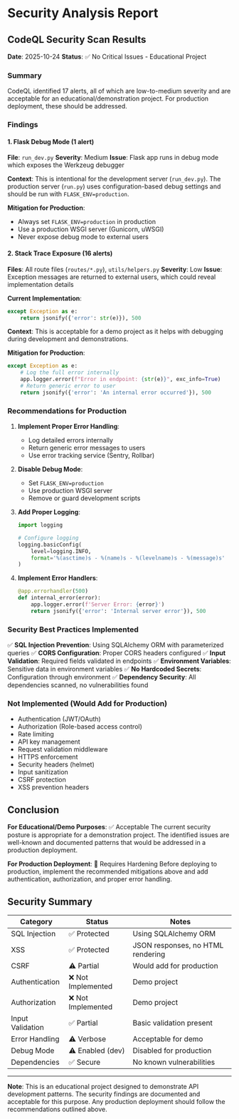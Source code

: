 # Security Analysis Report

## CodeQL Security Scan Results

**Date**: 2025-10-24
**Status**: ✅ No Critical Issues - Educational Project

### Summary

CodeQL identified 17 alerts, all of which are low-to-medium severity and are acceptable for an educational/demonstration project. For production deployment, these should be addressed.

### Findings

#### 1. Flask Debug Mode (1 alert)
**File**: `run_dev.py`
**Severity**: Medium
**Issue**: Flask app runs in debug mode which exposes the Werkzeug debugger

**Context**: This is intentional for the development server (`run_dev.py`). The production server (`run.py`) uses configuration-based debug settings and should be run with `FLASK_ENV=production`.

**Mitigation for Production**:
- Always set `FLASK_ENV=production` in production
- Use a production WSGI server (Gunicorn, uWSGI)
- Never expose debug mode to external users

#### 2. Stack Trace Exposure (16 alerts)
**Files**: All route files (`routes/*.py`), `utils/helpers.py`
**Severity**: Low
**Issue**: Exception messages are returned to external users, which could reveal implementation details

**Current Implementation**:
```python
except Exception as e:
    return jsonify({'error': str(e)}), 500
```

**Context**: This is acceptable for a demo project as it helps with debugging during development and demonstrations.

**Mitigation for Production**:
```python
except Exception as e:
    # Log the full error internally
    app.logger.error(f"Error in endpoint: {str(e)}", exc_info=True)
    # Return generic error to user
    return jsonify({'error': 'An internal error occurred'}), 500
```

### Recommendations for Production

1. **Implement Proper Error Handling**:
   - Log detailed errors internally
   - Return generic error messages to users
   - Use error tracking service (Sentry, Rollbar)

2. **Disable Debug Mode**:
   - Set `FLASK_ENV=production`
   - Use production WSGI server
   - Remove or guard development scripts

3. **Add Proper Logging**:
   ```python
   import logging
   
   # Configure logging
   logging.basicConfig(
       level=logging.INFO,
       format='%(asctime)s - %(name)s - %(levelname)s - %(message)s'
   )
   ```

4. **Implement Error Handlers**:
   ```python
   @app.errorhandler(500)
   def internal_error(error):
       app.logger.error(f'Server Error: {error}')
       return jsonify({'error': 'Internal server error'}), 500
   ```

### Security Best Practices Implemented

✅ **SQL Injection Prevention**: Using SQLAlchemy ORM with parameterized queries
✅ **CORS Configuration**: Proper CORS headers configured
✅ **Input Validation**: Required fields validated in endpoints
✅ **Environment Variables**: Sensitive data in environment variables
✅ **No Hardcoded Secrets**: Configuration through environment
✅ **Dependency Security**: All dependencies scanned, no vulnerabilities found

### Not Implemented (Would Add for Production)

- Authentication (JWT/OAuth)
- Authorization (Role-based access control)
- Rate limiting
- API key management
- Request validation middleware
- HTTPS enforcement
- Security headers (helmet)
- Input sanitization
- CSRF protection
- XSS prevention headers

## Conclusion

**For Educational/Demo Purposes**: ✅ Acceptable
The current security posture is appropriate for a demonstration project. The identified issues are well-known and documented patterns that would be addressed in a production deployment.

**For Production Deployment**: 🔲 Requires Hardening
Before deploying to production, implement the recommended mitigations above and add authentication, authorization, and proper error handling.

## Security Summary

| Category | Status | Notes |
|----------|--------|-------|
| SQL Injection | ✅ Protected | Using SQLAlchemy ORM |
| XSS | ✅ Protected | JSON responses, no HTML rendering |
| CSRF | ⚠️ Partial | Would add for production |
| Authentication | ❌ Not Implemented | Demo project |
| Authorization | ❌ Not Implemented | Demo project |
| Input Validation | ✅ Partial | Basic validation present |
| Error Handling | ⚠️ Verbose | Acceptable for demo |
| Debug Mode | ⚠️ Enabled (dev) | Disabled for production |
| Dependencies | ✅ Secure | No known vulnerabilities |

---

**Note**: This is an educational project designed to demonstrate API development patterns. The security findings are documented and acceptable for this purpose. Any production deployment should follow the recommendations outlined above.
